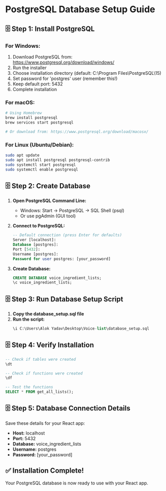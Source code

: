 # PostgreSQL Database Setup Guide

## 🗄️ **Step 1: Install PostgreSQL**

### **For Windows:**
1. Download PostgreSQL from: https://www.postgresql.org/download/windows/
2. Run the installer
3. Choose installation directory (default: C:\Program Files\PostgreSQL\15)
4. Set password for 'postgres' user (remember this!)
5. Keep default port: 5432
6. Complete installation

### **For macOS:**
```bash
# Using Homebrew
brew install postgresql
brew services start postgresql

# Or download from: https://www.postgresql.org/download/macosx/
```

### **For Linux (Ubuntu/Debian):**
```bash
sudo apt update
sudo apt install postgresql postgresql-contrib
sudo systemctl start postgresql
sudo systemctl enable postgresql
```

## 🗄️ **Step 2: Create Database**

1. **Open PostgreSQL Command Line:**
   - Windows: Start → PostgreSQL → SQL Shell (psql)
   - Or use pgAdmin (GUI tool)

2. **Connect to PostgreSQL:**
   ```sql
   -- Default connection (press Enter for defaults)
   Server [localhost]: 
   Database [postgres]: 
   Port [5432]: 
   Username [postgres]: 
   Password for user postgres: [your_password]
   ```

3. **Create Database:**
   ```sql
   CREATE DATABASE voice_ingredient_lists;
   \c voice_ingredient_lists;
   ```

## 🗄️ **Step 3: Run Database Setup Script**

1. **Copy the database_setup.sql file**
2. **Run the script:**
   ```sql
   \i C:\Users\Alok Yadav\Desktop\Voice-list\database_setup.sql
   ```

## 🗄️ **Step 4: Verify Installation**

```sql
-- Check if tables were created
\dt

-- Check if functions were created
\df

-- Test the functions
SELECT * FROM get_all_lists();
```

## 🗄️ **Step 5: Database Connection Details**

Save these details for your React app:
- **Host:** localhost
- **Port:** 5432
- **Database:** voice_ingredient_lists
- **Username:** postgres
- **Password:** [your_password]

## ✅ **Installation Complete!**

Your PostgreSQL database is now ready to use with your React app. 
